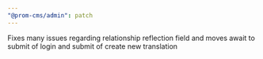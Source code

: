 ```yaml
---
"@prom-cms/admin": patch
---
```


Fixes many issues regarding relationship reflection field and moves await to submit of login and submit of create new translation
